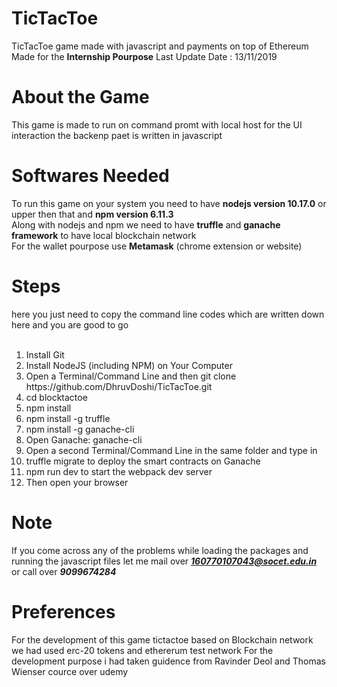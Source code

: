 # TicTacToe
TicTacToe game made with javascript and payments on top of Ethereum 
Made for the **Internship Pourpose**
Last Update Date : 13/11/2019


# About the Game
This game is made to run on command promt with local host for the UI interaction the backenp paet is written in javascript

# Softwares Needed
To run this game on your system you need to have __nodejs version 10.17.0__ or upper then that and **npm version 6.11.3**<br> 
Along with nodejs and npm we need to have **truffle** and **ganache framework** to have local blockchain network <br>
For the wallet pourpose use **Metamask** (chrome extension or website)<br>




# Steps
here you just need to copy the command line codes which are written down here and you are good to go <br><br>

<ol>
<li>Install Git<br>
<li>Install NodeJS (including NPM) on Your Computer<br>
<li>Open a Terminal/Command Line and then git clone https://github.com/DhruvDoshi/TicTacToe.git<br>
<li>cd blocktactoe<br>
<li>npm install<br>
<li>npm install -g truffle<br>
<li>npm install -g ganache-cli<br>
<li>Open Ganache: ganache-cli<br>
<li>Open a second Terminal/Command Line in the same folder and type in<br>
<li>truffle migrate to deploy the smart contracts on Ganache<br>
<li>npm run dev to start the webpack dev server<br>
<li>Then open your browser<br>
</ol>


# Note
If you come across any of the problems while loading the packages and running the javascript files let me mail over ***160770107043@socet.edu.in*** or call over ***9099674284***




# Preferences
For the development of this game tictactoe based on Blockchain network we had used erc-20 tokens and ethererum test network 
For the development purpose i had taken guidence from Ravinder Deol and Thomas Wienser cource over udemy



